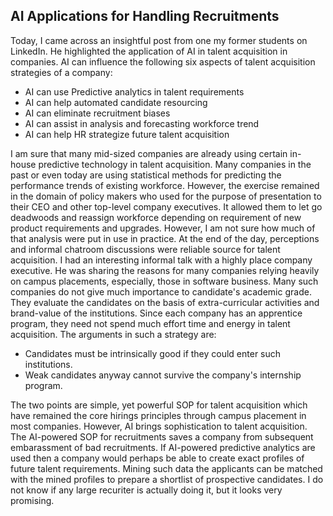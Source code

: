 ## AI Applications for Handling Recruitments

Today, I came across an insightful post from one my former students on LinkedIn. He highlighted the 
application of AI in talent acquisition in companies. AI can influence the following six aspects of
talent acquisition strategies of a company:
- AI can use Predictive analytics in talent requirements
- AI can help automated candidate resourcing
- AI can eliminate recruitment biases
- AI can assist in analysis and forecasting workforce trend
- AI can help HR strategize future talent acquisition

I am sure that many mid-sized companies are already using certain in-house predictive technology in 
talent acquisition. Many companies in the past or even today are using statistical methods for 
predicting the performance trends of existing workforce. However, the exercise remained in the domain 
of policy makers who used for the purpose of presentation to their CEO and other top-level company
executives. It allowed them to let go deadwoods and reassign workforce depending on requirement of
new product requirements and upgrades. However, I am not sure how much of that analysis were put in
use in practice. At the end of the day, perceptions and informal chatroom discussions were reliable
source for talent acquisition. I had an interesting informal talk with a highly place company executive.
He was sharing the reasons for many companies relying heavily on campus placements, especially, those
in software business. Many such companies do not give much importance to candidate's academic grade.
They evaluate the candidates on the basis of extra-curricular activities and brand-value of the
institutions. Since each company has an apprentice program, they need not spend much effort time and
energy in talent acquisition. The arguments in such a strategy are:
- Candidates must be intrinsically good if they could enter such institutions.
- Weak candidates anyway cannot survive the company's internship program.

The two points are simple, yet powerful SOP for talent acquisition which have remained the core hirings
principles through campus placement in most companies. However, AI brings sophistication to talent 
acquisition. The AI-powered SOP for recruitments saves a company from subsequent embarassment of bad
recruitments. If AI-powered predictive analytics are used then a company would perhaps be able to 
create exact profiles of future talent requirements. Mining such data the applicants can be matched
with the mined profiles to prepare a shortlist of prospective candidates. I do not know if any large
recuriter is actually doing it, but it looks very promising. 
